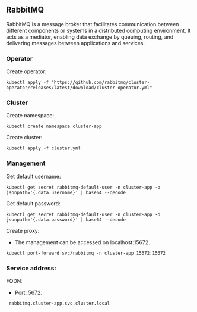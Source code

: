 ## RabbitMQ

RabbitMQ is a message broker that facilitates communication between different components or systems in a distributed computing environment. It acts as a mediator, enabling data exchange by queuing, routing, and delivering messages between applications and services.

### Operator

Create operator:

```
kubectl apply -f "https://github.com/rabbitmq/cluster-operator/releases/latest/download/cluster-operator.yml"
```

### Cluster

Create namespace:

```
kubectl create namespace cluster-app
```

Create cluster:

```
kubectl apply -f cluster.yml
```

### Management

Get default username:

```
kubectl get secret rabbitmq-default-user -n cluster-app -o jsonpath='{.data.username}' | base64 --decode
```

Get default password:

```
kubectl get secret rabbitmq-default-user -n cluster-app -o jsonpath='{.data.password}' | base64 --decode
```

Create proxy:

- The management can be accessed on localhost:15672.

```
kubectl port-forward svc/rabbitmq -n cluster-app 15672:15672

```

### Service address:

FQDN:

- Port: 5672.

```
 rabbitmq.cluster-app.svc.cluster.local
```
